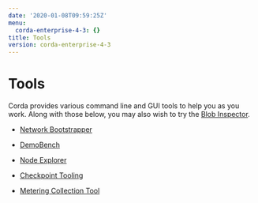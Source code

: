 ```yaml
---
date: '2020-01-08T09:59:25Z'
menu:
  corda-enterprise-4-3: {}
title: Tools
version: corda-enterprise-4-3
---
```



# Tools

Corda provides various command line and GUI tools to help you as you work. Along with those below, you may also
            wish to try the [Blob Inspector](blob-inspector.md).


* [Network Bootstrapper](network-bootstrapper.md)

* [DemoBench](demobench.md)

* [Node Explorer](node-explorer.md)

* [Checkpoint Tooling](checkpoint-tooling.md)

* [Metering Collection Tool](metering-collector.md)



